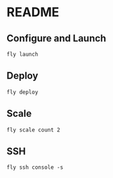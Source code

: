 # README


## Configure and Launch

```shell
fly launch
```

## Deploy

```shell
fly deploy
```


## Scale

```shell
fly scale count 2
```

## SSH
```shell
fly ssh console -s
```